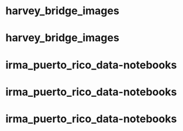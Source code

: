# harvey_bridge_images
# harvey_bridge_images
# irma_puerto_rico_data-notebooks
# irma_puerto_rico_data-notebooks
# irma_puerto_rico_data-notebooks
